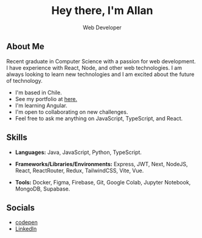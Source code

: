 <h1 align="center">Hey there, I'm Allan</h1>
<center>Web Developer</center>

## About Me
Recent graduate in Computer Science with a passion for web development. I have experience with React, Node, and other web technologies. I am always looking to learn new technologies and I am excited about the future of technology.

- I'm based in Chile.
- See my portfolio at [here.](https://allan.pages.dev/)
- I'm learning Angular.
- I'm open to collaborating on new challenges.
- Feel free to ask me anything on JavaScript, TypeScript, and React.

## Skills

- **Languages:** Java, JavaScript, Python, TypeScript.

- **Frameworks/Libraries/Environments:** Express, JWT, Next, NodeJS, React, ReactRouter, Redux, TailwindCSS, Vite, Vue.
- **Tools:** Docker, Figma, Firebase, Git, Google Colab, Jupyter Notebook, MongoDB, Supabase.
 
## Socials

- [codepen](https://codepen.io/im-allan)
- [LinkedIn](https://www.linkedin.com/in/im-allan/)
